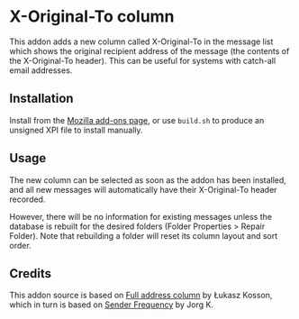 # X-Original-To column
This addon adds a new column called X-Original-To in the message list which shows the original recipient address of the message (the contents of the X-Original-To header).
This can be useful for systems with catch-all email addresses.

## Installation
Install from the [Mozilla add-ons page](https://addons.thunderbird.net/en-US/thunderbird/addon/x-original-to-column/), or use `build.sh` to produce an unsigned XPI file to install manually.

## Usage
The new column can be selected as soon as the addon has been installed, and all new messages will automatically have their X-Original-To header recorded.

However, there will be no information for existing messages unless the database is rebuilt for the desired folders (Folder Properties > Repair Folder).
Note that rebuilding a folder will reset its column layout and sort order.

## Credits
This addon source is based on [Full address column](https://github.com/lkosson/full-address-column/) by Łukasz Kosson, which in turn is based on [Sender Frequency](https://addons.thunderbird.net/en-us/thunderbird/addon/sender-frequency/) by Jorg K.

